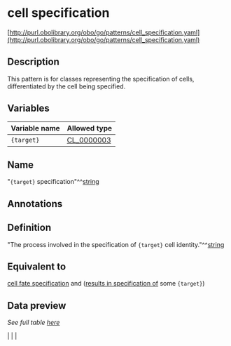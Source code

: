 # cell specification

[http://purl.obolibrary.org/obo/go/patterns/cell_specification.yaml](http://purl.obolibrary.org/obo/go/patterns/cell_specification.yaml)

## Description

This pattern is for classes representing the specification of cells, differentiated by the cell being specified.




## Variables

| Variable name | Allowed type |
|:--------------|:-------------|
| `{target}` | [CL_0000003](http://purl.obolibrary.org/obo/CL_0000003) |

## Name

"`{target}` specification"^^[string](http://www.w3.org/2001/XMLSchema#string)

## Annotations



## Definition

"The process involved in the specification of `{target}` cell identity."^^[string](http://www.w3.org/2001/XMLSchema#string)

## Equivalent to

[cell fate specification](http://purl.obolibrary.org/obo/GO_0001708)  and ([results in specification of](http://purl.obolibrary.org/obo/RO_0002356) some `{target}`)







## Data preview

*See full table [here](https://github.com/geneontology/go-ontology/tree/master/src/design_patterns/cell_specification.tsv)*

|  |
|


